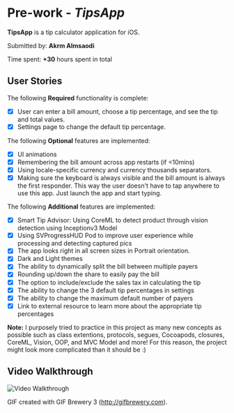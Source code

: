 # Pre-work - *TipsApp*

**TipsApp** is a tip calculator application for iOS.

Submitted by: **Akrm Almsaodi**

Time spent: **+30** hours spent in total

## User Stories

The following **Required** functionality is complete:

* [x] User can enter a bill amount, choose a tip percentage, and see the tip and total values.
* [x] Settings page to change the default tip percentage.

The following **Optional** features are implemented:

* [x] UI animations
* [x] Remembering the bill amount across app restarts (if <10mins)
* [x] Using locale-specific currency and currency thousands separators.
* [x] Making sure the keyboard is always visible and the bill amount is always the first responder. This way the user doesn't have to tap anywhere to use this app. Just launch the app and start typing.

The following **Additional** features are implemented:

* [x] Smart Tip Advisor: Using CoreML to detect product through vision detection using Inceptionv3 Model
* [x] Using SVProgressHUD Pod to improve user experience while processing and detecting captured pics
* [x] The app looks right in all screen sizes in Portrait orientation.
* [x] Dark and Light themes
* [x] The ability to dynamically split the bill between multiple payers
* [x] Rounding up/down the share to easily pay the bill
* [x] The option to include/exclude the sales tax in calculating the tip
* [x] The ability to change the 3 default tip percentages in settings
* [x] The ability to change the maximum default number of payers
* [x] Link to external resource to learn more about the appropriate tip percentages

**Note:** I purposely tried to practice in this project as many new concepts as possible such as class extentions, protocols, segues, Cocoapods, closures, CoreML, Vision, OOP, and MVC Model and more! For this reason, the project might look more complicated than it should be :)

## Video Walkthrough 

<img src='https://media.giphy.com/media/xUn3CkZRMm0oOYgJKE/giphy.gif' title='Video Walkthrough' width='' alt='Video Walkthrough' />

GIF created with GIF Brewery 3 (http://gifbrewery.com).
